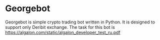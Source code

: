 # Georgebot

Georgebot is simple crypto trading bot written in Python. It is designed to support only Deribit exchange. The task for this bot is https://algalon.com/static/algalon_developer_test_ru.pdf
